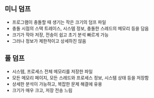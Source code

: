 ## 미니 덤프

- 프로그램이 충돌할 때 생기는 작은 크기의 덤프 파일
- 충돌 시점의 스택 트레이스, 시스템 정보, 충돌한 스레드의 메모리 등을 담음
- 크기가 작아 저장, 전송이 쉽고 초기 분석 빠르게 가능
- 그러나 정보가 제한적이고 상세하진 않음

## 풀 덤프

- 시스템, 프로세스 전체 메모리를 저장한 파일
- 모든 메모리 페이지, 모든 스레드와 프로세스 정보, 시스템 상태 등을 저장함
- 상세한 분석이 가능하고, 복잡한 문제 해결에 유용
- 크기가 매우 크고, 저장 전송 느림